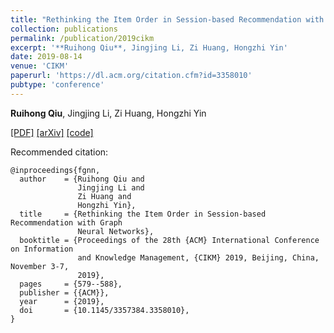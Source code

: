```yaml
---
title: "Rethinking the Item Order in Session-based Recommendation with Graph Neural Networks"
collection: publications
permalink: /publication/2019cikm
excerpt: '**Ruihong Qiu**, Jingjing Li, Zi Huang, Hongzhi Yin'
date: 2019-08-14
venue: 'CIKM'
paperurl: 'https://dl.acm.org/citation.cfm?id=3358010'
pubtype: 'conference'
---
```

**Ruihong Qiu**, Jingjing Li, Zi Huang, Hongzhi Yin

[\[PDF\]](https://dl.acm.org/doi/10.1145/3357384.3358010)
[\[arXiv\]](https://arxiv.org/abs/1911.11942)
[\[code\]](https://github.com/RuihongQiu/FGNN)

Recommended citation:
```
@inproceedings{fgnn,
  author    = {Ruihong Qiu and
               Jingjing Li and
               Zi Huang and
               Hongzhi Yin},
  title     = {Rethinking the Item Order in Session-based Recommendation with Graph
               Neural Networks},
  booktitle = {Proceedings of the 28th {ACM} International Conference on Information
               and Knowledge Management, {CIKM} 2019, Beijing, China, November 3-7,
               2019},
  pages     = {579--588},
  publisher = {{ACM}},
  year      = {2019},
  doi       = {10.1145/3357384.3358010},
}
```
